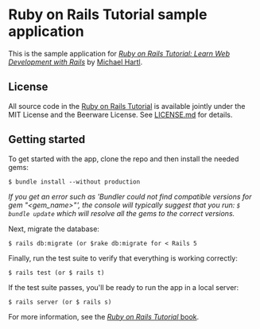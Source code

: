 # Ruby on Rails Tutorial sample application

This is the sample application for
[*Ruby on Rails Tutorial:
Learn Web Development with Rails*](http://www.railstutorial.org/)
by [Michael Hartl](http://www.michaelhartl.com/).

## License

All source code in the [Ruby on Rails Tutorial](http://railstutorial.org/)
is available jointly under the MIT License and the Beerware License. See
[LICENSE.md](LICENSE.md) for details.

## Getting started

To get started with the app, clone the repo and then install the needed gems:

```
$ bundle install --without production
```

*If you get an error such as 'Bundler could not find compatible versions for gem "<gem_name>"', the console will typically suggest that you run: *``` $ bundle update ```* which will resolve all the gems to the correct versions.*


Next, migrate the database:
```
$ rails db:migrate (or $rake db:migrate for < Rails 5
```

Finally, run the test suite to verify that everything is working correctly:

```
$ rails test (or $ rails t)
```

If the test suite passes, you'll be ready to run the app in a local server:

```
$ rails server (or $ rails s)
```

For more information, see the
[*Ruby on Rails Tutorial* book](http://www.railstutorial.org/book).